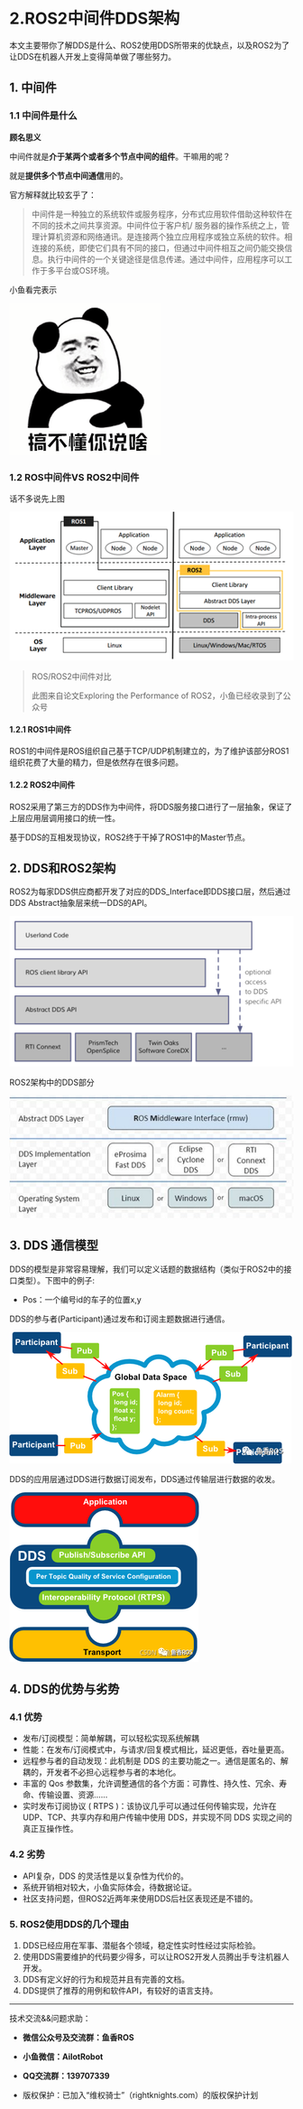 # 2.ROS2中间件DDS架构

本文主要带你了解DDS是什么、ROS2使用DDS所带来的优缺点，以及ROS2为了让DDS在机器人开发上变得简单做了哪些努力。

## 1. 中间件

### 1.1 中间件是什么

**顾名思义**

中间件就是**介于某两个或者多个节点中间的组件**。干嘛用的呢？

就是**提供多个节点中间通信**用的。

官方解释就比较玄乎了：

> 中间件是一种独立的系统软件或服务程序，分布式应用软件借助这种软件在不同的技术之间共享资源。中间件位于客户机/ 服务器的操作系统之上，管理计算机资源和网络通讯。是连接两个独立应用程序或独立系统的软件。相连接的系统，即使它们具有不同的接口，但通过中间件相互之间仍能交换信息。执行中间件的一个关键途径是信息传递。通过中间件，应用程序可以工作于多平台或OS环境。

小鱼看完表示

![img](2.中间件DDS架构/imgs/v2-e6dbd2aa59c57d6bda2fcb25d83f1a34_b.png)



### 1.2 ROS中间件VS ROS2中间件

话不多说先上图

![img](2.中间件DDS架构/imgs/v2-471abbce0a08b249637dc603f56dc9cf_b.png)

> ROS/ROS2中间件对比
>
> 此图来自论文Exploring the Performance of ROS2，小鱼已经收录到了公众号

#### 1.2.1 ROS1中间件

ROS1的中间件是ROS组织自己基于TCP/UDP机制建立的，为了维护该部分ROS1组织花费了大量的精力，但是依然存在很多问题。

#### 1.2.2 ROS2中间件

ROS2采用了第三方的DDS作为中间件，将DDS服务接口进行了一层抽象，保证了上层应用层调用接口的统一性。

基于DDS的互相发现协议，ROS2终于干掉了ROS1中的Master节点。

## 2. DDS和ROS2架构

ROS2为每家DDS供应商都开发了对应的DDS_Interface即DDS接口层，然后通过DDS Abstract抽象层来统一DDS的API。

![image-20220602210643322](2.中间件DDS架构/imgs/image-20220602210643322.png)

ROS2架构中的DDS部分

![image-20220602210849072](2.中间件DDS架构/imgs/image-20220602210849072.png)



## 3. DDS 通信模型

DDS的模型是非常容易理解，我们可以定义话题的数据结构（类似于ROS2中的接口类型）。下图中的例子:

- Pos：一个编号id的车子的位置x,y

DDS的参与者(Participant)通过发布和订阅主题数据进行通信。

![图片](2.中间件DDS架构/imgs/640.png)

DDS的应用层通过DDS进行数据订阅发布，DDS通过传输层进行数据的收发。

![image-20220602205852087](2.中间件DDS架构/imgs/image-20220602205852087.png)

## 4. DDS的优势与劣势

### 4.1 优势

- 发布/订阅模型：简单解耦，可以轻松实现系统解耦
- 性能：在发布/订阅模式中，与请求/回复模式相比，延迟更低，吞吐量更高。
- 远程参与者的自动发现：此机制是 DDS 的主要功能之一。通信是匿名的、解耦的，开发者不必担心远程参与者的本地化。
- 丰富的 Qos 参数集，允许调整通信的各个方面：可靠性、持久性、冗余、寿命、传输设置、资源......
- 实时发布订阅协议 ( RTPS )：该协议几乎可以通过任何传输实现，允许在 UDP、TCP、共享内存和用户传输中使用 DDS，并实现不同 DDS 实现之间的真正互操作性。

### 4.2 劣势

-  API复杂，DDS 的灵活性是以复杂性为代价的。
-  系统开销相对较大，小鱼实际体会，待数据论证。
-  社区支持问题，但ROS2近两年来使用DDS后社区表现还是不错的。



### 5. ROS2使用DDS的几个理由

1. DDS已经应用在军事、潜艇各个领域，稳定性实时性经过实际检验。
2. 使用DDS需要维护的代码要少得多，可以让ROS2开发人员腾出手专注机器人开发。
3. DDS有定义好的行为和规范并且有完善的文档。
4. DDS提供了推荐的用例和软件API，有较好的语言支持。



--------------

技术交流&&问题求助：

- **微信公众号及交流群：鱼香ROS**
- **小鱼微信：AiIotRobot**
- **QQ交流群：139707339**

- 版权保护：已加入“维权骑士”（rightknights.com）的版权保护计划